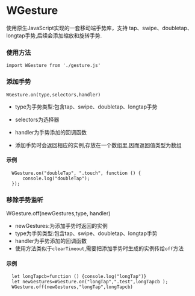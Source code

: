 # WGesture
使用原生JavaScript实现的一套移动端手势库，支持 tap、swipe、doubletap、longtap手势,后续会添加缩放和旋转手势.
### 使用方法
```
import WGesture from './gesture.js'
```
### 添加手势
```
WGesture.on(type,selectors,handler)
```
- type为手势类型:包含tap、swipe、doubletap、longtap手势

- selectors为选择器
- handler为手势添加的回调函数
- 添加手势时会返回相应的实例,存放在一个数组里,因而返回值类型为数组

#### 示例
```
  WGesture.on("doubleTap", ".touch", function () {
      console.log("doubleTap");
  });
```
### 移除手势监听
WGesture.off(newGestures,type, handler)
- newGestures:为添加手势时返回的实例
- type为手势类型:包含tap、swipe、doubletap、longtap手势
- handler为手势添加的回调函数
- 使用方法类似于`clearTimeout`,需要把添加手势时生成的实例传给`off`方法
#### 示例 
```
  let longTapcb=function () {console.log("longTap")}
  let newGestures=WGesture.on("longTap",".test",longTapcb );
  WGesture.off(newGestures,"longTap",longTapcb)
```
